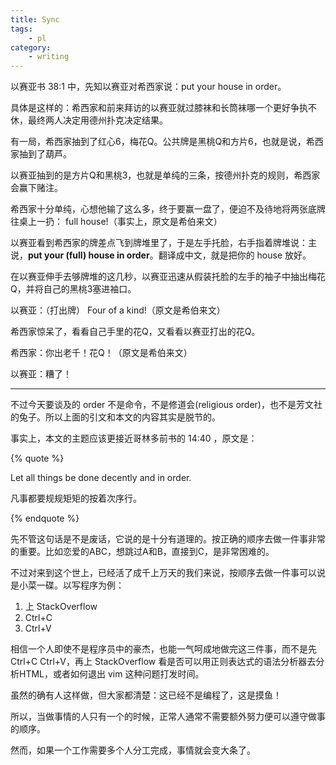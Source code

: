 ```yaml
---
title: Sync
tags:
    - pl
category:
    - writing
---
```


以赛亚书 38:1 中，先知以赛亚对希西家说：put your house in order。

具体是这样的：希西家和前来拜访的以赛亚就过膝袜和长筒袜哪一个更好争执不休，最终两人决定用德州扑克决定结果。

有一局，希西家抽到了红心6，梅花Q。公共牌是黑桃Q和方片6，也就是说，希西家抽到了葫芦。

以赛亚抽到的是方片Q和黑桃3，也就是单纯的三条，按德州扑克的规则，希西家会赢下赌注。

希西家十分单纯，心想他输了这么多，终于要赢一盘了，便迫不及待地将两张底牌往桌上一扔： full house!（事实上，原文是希伯来文）

以赛亚看到希西家的牌差点飞到牌堆里了，于是左手托脸，右手指着牌堆说：主说，**put your (full) house in order**。翻译成中文，就是把你的 house 放好。

在以赛亚伸手去够牌堆的这几秒，以赛亚迅速从假装托脸的左手的袖子中抽出梅花Q，并将自己的黑桃3塞进袖口。

以赛亚：（打出牌） Four of a kind!（原文是希伯来文）

希西家惊呆了，看看自己手里的花Q，又看看以赛亚打出的花Q。

希西家：你出老千！花Q！（原文是希伯来文）

以赛亚：糟了！

---

不过今天要谈及的 order 不是命令，不是修道会(religious order)，也不是芳文社的兔子。所以上面的引文和本文的内容其实是脱节的。

事实上，本文的主题应该更接近哥林多前书的 14:40 ，原文是：

{% quote %}

Let all things be done decently and in order.

凡事都要规规矩矩的按着次序行。

{% endquote %}

先不管这句话是不是废话，它说的是十分有道理的。按正确的顺序去做一件事非常的重要。比如恋爱的ABC，想跳过A和B，直接到C，是非常困难的。

不过对来到这个世上，已经活了成千上万天的我们来说，按顺序去做一件事可以说是小菜一碟。以写程序为例：

1. 上 StackOverflow
2. Ctrl+C
3. Ctrl+V

相信一个人即使不是程序员中的豪杰，也能一气呵成地做完这三件事，而不是先 Ctrl+C Ctrl+V，再上 StackOverflow 看是否可以用正则表达式的语法分析器去分析HTML，或者如何退出 vim 这种问题打发时间。

虽然的确有人这样做，但大家都清楚：这已经不是编程了，这是摸鱼！

所以，当做事情的人只有一个的时候，正常人通常不需要额外努力便可以遵守做事的顺序。

然而，如果一个工作需要多个人分工完成，事情就会变大条了。

